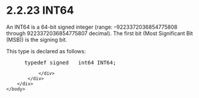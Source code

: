 <html dir="LTR" xmlns:mshelp="http://msdn.microsoft.com/mshelp" xmlns:ddue="http://ddue.schemas.microsoft.com/authoring/2003/5" xmlns:xlink="http://www.w3.org/1999/xlink" xmlns:tool="http://www.microsoft.com/tooltip">
    <head>
        <meta http-equiv="Content-Type" content="text/html; CHARSET=utf-8"></meta>
        <meta name="save" content="history"></meta>
        <title>2.2.23 INT64</title>
        <xml>
            <mshelp:toctitle title="2.2.23 INT64"></mshelp:toctitle>
            <mshelp:rltitle title="[MS-DTYP]: INT64"></mshelp:rltitle>
            <mshelp:keyword index="A" term="cfb2030b-0d7a-4808-8539-32f35bd9325f"></mshelp:keyword>
            <mshelp:attr name="DCSext.ContentType" value="open specification"></mshelp:attr>
            <mshelp:attr name="AssetID" value="cfb2030b-0d7a-4808-8539-32f35bd9325f"></mshelp:attr>
            <mshelp:attr name="TopicType" value="kbRef"></mshelp:attr>
            <mshelp:attr name="DCSext.Title" value="[MS-DTYP]: INT64" />
        </xml>
    </head>
    <body>
        <div id="header">
            <h1 class="heading">2.2.23 INT64</h1>
        </div>
        <div id="mainSection">
            <div id="mainBody">
                <div id="allHistory" class="saveHistory"></div>
                <div id="sectionSection0" class="section" name="collapseableSection">
                    

<p>An INT64 is a 64-bit signed integer (range:
–9223372036854775808 through 9223372036854775807 decimal). The first bit (Most
Significant Bit (MSB)) is the signing bit.</p>

<p>This type is declared as follows:</p>

<dl>
<dd>
<div><pre> typedef signed __int64 INT64;
</pre></div>
</dd></dl>


                </div>
            </div>
        </div>
    </body>
</html>